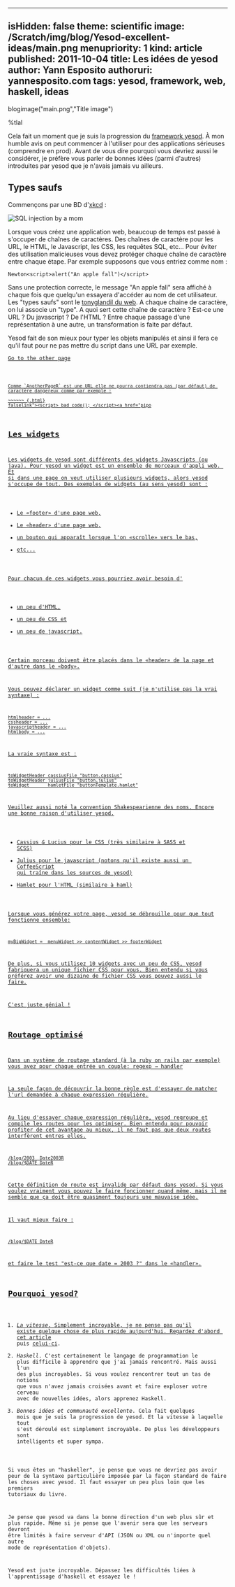 -----
isHidden:       false
theme: scientific
image: /Scratch/img/blog/Yesod-excellent-ideas/main.png
menupriority:   1
kind:           article
published: 2011-10-04
title: Les idées de yesod
author: Yann Esposito
authoruri: yannesposito.com
tags:  yesod, framework, web, haskell, ideas
-----
blogimage("main.png","Title image")

<div class="intro">

%tlal

Cela fait un moment que je suis la progression du [framework yesod](http://www.yesodweb.com). 
À mon humble avis on peut commencer à l'utiliser pour des applications sérieuses (comprendre en prod).
Avant de vous dire pourquoi vous devriez aussi le considérer, je préfère vous parler de bonnes idées (parmi d'autres) introduites par yesod que je n'avais jamais vu ailleurs.

</div>

## Types saufs

Commençons par une BD d'[xkcd](http://xkcd.com) :

   ![SQL injection by a mom](http://imgs.xkcd.com/comics/exploits_of_a_mom.png)

Lorsque vous créez une application web, beaucoup de temps est passé à s'occuper de chaînes de caractères.
Des chaînes de caractère pour les URL, le HTML, le Javascript, les CSS, les requêtes SQL, etc...
Pour éviter des utilisation malicieuses vous devez protéger chaque chaîne de caractère entre chaque étape.
Par exemple supposons que vous entriez comme nom :

~~~~~~ {.javascript}
Newton<script>alert("An apple fall")</script>
~~~~~~

Sans une protection correcte, le message "An apple fall" sera affiché à chaque fois que quelqu'un essayera d'accéder au nom de cet utilisateur.
Les "types saufs" sont le [tonyglandil du web](https://www.youtube.com/watch?v=1IWF3IsEPBE).
A chaque chaine de caractère, on lui associe un "type". 
A quoi sert cette chaîne de caractère ? Est-ce une URL ? Du javascript ? De l'HTML ?
Entre chaque passage d'une représentation à une autre, un transformation is faite par défaut.

Yesod fait de son mieux pour typer les objets manipulés et ainsi il fera ce qu'il faut pour ne pas mettre du script dans une URL par exemple.

<code class="html"><a href=@[AnotherPageR]>Go to the other page
~~~~~~

Comme `AnotherPageR` est une URL elle ne pourra contiendra pas (par défaut) de caractère dangereux comme par exemple :

~~~~~~ {.html}
falselink"><script> bad_code(); </script><a href="pipo
~~~~~~

## Les widgets

Les widgets de yesod sont différents des widgets Javascripts (ou java).
Pour yesod un widget est un ensemble de morceaux d'appli web. 
Et si dans une page on veut utiliser plusieurs widgets, alors yesod s'occupe de tout.
Des exemples de widgets (au sens yesod) sont :

- Le «footer» d'une page web,
- Le «header» d'une page web,
- un bouton qui apparaît lorsque l'on «scrolle» vers le bas,
- etc...

Pour chacun de ces widgets vous pourriez avoir besoin d'

- un peu d'HTML,
- un peu de CSS et
- un peu de javascript.

Certain morceau doivent être placés dans le «header» de la page et d'autre dans le «body».

Vous pouvez déclarer un widget comme suit (je n'utilise pas la vrai syntaxe) :

    htmlheader = ...
    cssheader = ...
    javascriptheader = ...
    htmlbody = ...

La vraie syntaxe est :

~~~~~~ {.haskell}
toWidgetHeader cassiusFile "button.cassius"
toWidgetHeader juliusFile "button.julius"
toWidget       hamletFile "buttonTemplate.hamlet"
~~~~~~

Veuillez aussi noté la convention Shakespearienne des noms.
Encore une bonne raison d'utiliser yesod.

- Cassius _&_ Lucius pour le CSS (très similaire à SASS et SCSS)
- Julius pour le javascript (notons qu'il existe aussi un CoffeeScript qui traîne dans les sources de yesod)
- Hamlet pour l'HTML (similaire à haml)

Lorsque vous générez votre page, yesod se débrouille pour que tout fonctionne ensemble:

~~~~~~ {.haskell}
myBigWidget =  menuWidget >> contentWidget >> footerWidget
~~~~~~

De plus, si vous utilisez 10 widgets avec un peu de CSS, yesod fabriquera un unique fichier CSS pour vous. Bien entendu si vous préférez avoir une dizaine de fichier CSS vous pouvez aussi le faire.

C'est juste génial !

## Routage optimisé

Dans un système de routage standard (à la ruby on rails par exemple) vous avez pour chaque entrée un couple: regexp → handler

La seule façon de découvrir la bonne règle est d'essayer de matcher l'url demandée à chaque expression régulière.

Au lieu d'essayer chaque expression régulière, yesod regroupe et compile les routes pour les optimiser.
Bien entendu pour pouvoir profiter de cet avantage au mieux, il ne faut pas que deux routes interfèrent entres elles.

~~~~~~ {.html}
/blog/2003  Date2003R
/blog/$DATE DateR
~~~~~~

Cette définition de route est invalide par défaut dans yesod.
Si vous voulez vraiment vous pouvez le faire foncionner quand même, mais il me semble que ça doit être quasiment toujours une mauvaise idée.

Il vaut mieux faire :

~~~~~~ {.html}
/blog/$DATE DateR
~~~~~~

et faire le test "est-ce que date = 2003 ?" dans le «handler».

## Pourquoi yesod?

1. _La vitesse_. Simplement incroyable, je ne pense pas qu'il existe quelque chose de plus rapide aujourd'hui. Regardez d'abord cet [article](http://snapframework.com/blog/2010/11/17/snap-0.3-benchmarks) puis [celui-ci](http://www.yesodweb.com/blog/2011/02/warp-speed-ahead).
2. _Haskell_. C'est certainement le langage de programmation le plus difficile à apprendre que j'ai jamais rencontré. Mais aussi l'un des plus incroyables. Si vous voulez rencontrer tout un tas de notions que vous n'avez jamais croisées avant et faire exploser votre cerveau avec de nouvelles idées, alors apprenez Haskell.
3. _Bonnes idées et communauté excellente_. Cela fait quelques mois que je suis la progression de yesod. Et la vitesse à laquelle tout s'est déroulé est simplement incroyable. De plus les développeurs sont intelligents et super sympa.

Si vous êtes un "haskeller", je pense que vous ne devriez pas avoir peur de la syntaxe particulière imposée par la façon standard de faire les choses avec yesod.
Il faut essayer un peu plus loin que les premiers tutoriaux du livre.

Je pense que yesod va dans la bonne direction d'un web plus sûr et plus rapide. Même si je pense que l'avenir sera que les serveurs devront être limités à faire serveur d'API (JSON ou XML ou n'importe quel autre mode de représentation d'objets).

Yesod est juste incroyable. Dépassez les difficultés liées à l'apprentissage d'haskell et essayez le !
